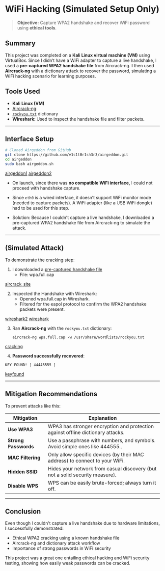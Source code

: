 
# WiFi Hacking (Simulated Setup Only)


> **Objective:** Capture WPA2 handshake and recover WiFi password using **ethical tools**.


## Summary

This project was completed on a **Kali Linux virtual machine (VM)** using VirtualBox. Since I didn’t have a WiFi adapter to capture a live handshake, I used a **pre-captured WPA2 handshake file** from Aircrack-ng. I then used **Aircrack-ng** with a dictionary attack to recover the password, simulating a WiFi hacking scenario for learning purposes.

## Tools Used

- **Kali Linux (VM)**
- [Aircrack-ng](https://www.aircrack-ng.org/)
- [`rockyou.txt`](https://github.com/brannondorsey/naive-hashcat/releases/download/data/rockyou.txt) dictionary
- **Wireshark**: Used to inspect the handshake file and filter packets.

---

## Interface Setup

```bash
# Cloned Airgeddon from GitHub
git clone https://github.com/v1s1t0r1sh3r3/airgeddon.git
cd airgeddon
sudo bash airgeddon.sh
```

[airgeddon1](screenshots/airgeddon1.png)
[airgeddon2](screenshots/airgeddon2.png)

- On launch, since there was **no compatible WiFi interface**, I could not proceed with handshake capture.

- Since `eth0` is a wired interface, it doesn’t support WiFi monitor mode (needed to capture packets). A WiFi adapter (like a USB WiFi dongle) had to be used for this step.

- Solution: Because I couldn’t capture a live handshake, I downloaded a pre-captured WPA2 handshake file from Aircrack-ng to simulate the attack.

---

## (Simulated Attack)

To demonstrate the cracking step:

1. I downloaded a [pre-captured handshake file](https://www.aircrack-ng.org/doku.php?id=wpa_capture)
   - File: wpa.full.cap

[aircrack_site](screenshots/aircrack_site.png)

2. Inspected the Handshake with Wireshark:
   - Opened wpa.full.cap in Wireshark.
   - Filtered for the eapol protocol to confirm the WPA2 handshake packets were present.
  
[wireshark2](screenshots/wireshark2.png)
[wireshark](screenshots/wireshark.png)

3. Ran **Aircrack-ng** with the `rockyou.txt` dictionary:

   ```
   aircrack-ng wpa.full.cap -w /usr/share/wordlists/rockyou.txt
   ```

[cracking](screenshots/cracking.png)

4.  **Password successfully recovered**:
   ```
   KEY FOUND! [ 44445555 ]
   ```
[keyfound](screenshots/keyfound.png)

---

## Mitigation Recommendations

To prevent attacks like this:

| Mitigation                 | Explanation                                                                 |
|---------------------------|-----------------------------------------------------------------------------|
| **Use WPA3**              | WPA3 has stronger encryption and protection against offline dictionary attacks.      |
| **Strong Passwords**      | Use a passphrase with numbers, and symbols. Avoid simple ones like 444555..  |
| **MAC Filtering**         | Only allow specific devices (by their MAC address) to connect to your WiFi.          |
| **Hidden SSID**           | Hides your network from casual discovery (but not a solid security measure).|
| **Disable WPS**           | WPS can be easily brute-forced; always turn it off.                         |

---

## Conclusion

Even though I couldn't capture a live handshake due to hardware limitations, I successfully demonstrated:
- Ethical WPA2 cracking using a known handshake file
- Aircrack-ng and dictionary attack workflow
- Importance of strong passwords in WiFi security

This project was a great one entailing ethical hacking and WiFi security testing, showing how easily weak passwords can be cracked.



